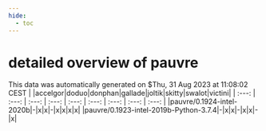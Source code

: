 ```yaml
---
hide:
  - toc
---
```


detailed overview of pauvre
===========================


This data was automatically generated on $Thu, 31 Aug 2023 at 11:08:02 CEST
| |accelgor|doduo|donphan|gallade|joltik|skitty|swalot|victini|
| :---: | :---: | :---: | :---: | :---: | :---: | :---: | :---: | :---: |
|pauvre/0.1924-intel-2020b|-|x|x|-|x|x|x|x|
|pauvre/0.1923-intel-2019b-Python-3.7.4|-|x|x|-|x|x|-|x|
